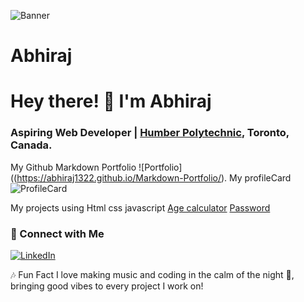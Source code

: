 ![Banner](./DALL·E-2024-10-27-11.29.jpg)
# Abhiraj
# Hey there! 👋 I'm Abhiraj

### Aspiring Web Developer | [Humber Polytechnic](https://humber.ca/), Toronto, Canada.


My Github Markdown Portfolio ![Portfolio]((https://abhiraj1322.github.io/Markdown-Portfolio/).
My profileCard               ![ProfileCard](https://lnkd.in/exGgwa7B)

My projects using Html css javascript  [Age calculator]( https://lnkd.in/euhKanDG) [Password]( https://lnkd.in/euhKanDG)

### 💼 Connect with Me
[![LinkedIn](https://img.shields.io/badge/LinkedIn-Connect-blue)](https://www.linkedin.com/in/abhiraj-abhiraj-6129402b6/edit/forms/intro/new/?profileFormEntryPoint=PROFILE_SECTION)

🎶 Fun Fact
I love making music and coding in the calm of the night 🌙, bringing good vibes to every project I work on!
                                          

